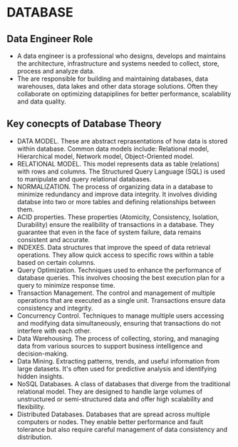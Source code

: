 # DATABASE

## Data Engineer Role
* A data engineer is a professional who designs, develops and maintains the architecture, infrastructure and systems needed to collect, store, process and analyze data.
* The are responsible for building and maintaining databases, data warehouses, data lakes and other data storage solutions. Often they collaborate on optimizing datapiplines for better performance, scalability and data quality.

## Key conecpts of Database Theory
* DATA MODEL. These are abstract reprasentations of how data is stored within database. Common data models include: Relational model, Hierarchical model, Network model, Object-Oriented model.
* RELATIONAL MODEL. This model represents data as table (relations) with rows and columns. The Structured Query Language (SQL) is used to manipulate and query relational databases.
* NORMALIZATION. The process of organizing data in a database to minimize redundancy and improve data integrity. It involves dividing databse into two or more tables and defining relationships between them.
* ACID properties. These properties (Atomicity, Consistency, Isolation, Durability) ensure the realibility of transactions in a database. They guarantee that even in the face of system failure, data remains consistent and accurate.
* INDEXES. Data structures that improve the speed of data retrieval operations. They allow quick access to specific rows within a table based on certain columns.
* Query Optimization. Techniques used to enhance the performance of database queries. This involves choosing the best execution plan for a query to minimize response time.
* Transaction Management. The control and management of multiple operations that are executed as a single unit. Transactions ensure data consistency and integrity.
* Concurrency Control. Techniques to manage multiple users accessing and modifying data simultaneously, ensuring that transactions do not interfere with each other.
* Data Warehousing. The process of collecting, storing, and managing data from various sources to support business intelligence and decision-making.
* Data Mining. Extracting patterns, trends, and useful information from large datasets. It's often used for predictive analysis and identifying hidden insights.
* NoSQL Databases. A class of databases that diverge from the traditional relational model. They are designed to handle large volumes of unstructured or semi-structured data and offer high scalability and flexibility.
* Distributed Databases. Databases that are spread across multiple computers or nodes. They enable better performance and fault tolerance but also require careful management of data consistency and distribution.

## 
